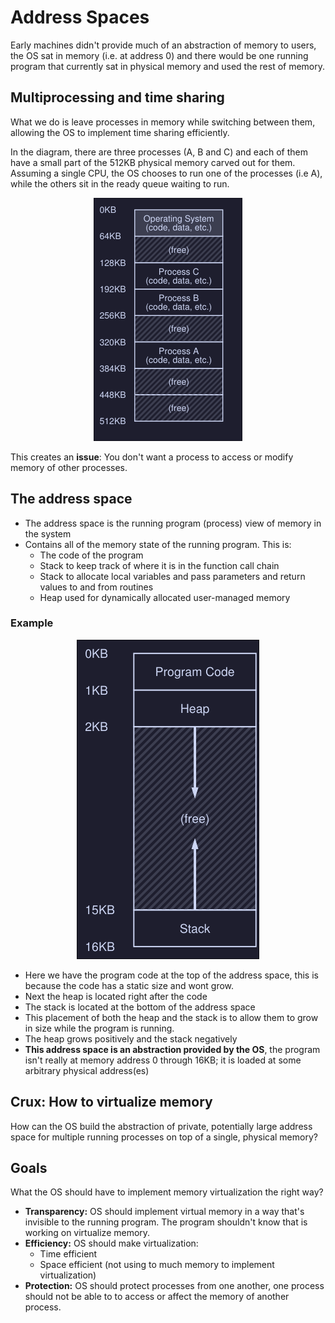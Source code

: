 # Address Spaces
Early machines didn't provide much of an abstraction of memory to users, the OS sat in memory (i.e. at address 0) and there would be one running program that currently sat in physical memory and used the rest of memory. 

## Multiprocessing and time sharing 
What we do is leave processes in memory while switching between them, allowing the OS to implement time sharing efficiently. 

In the diagram, there are three processes (A, B and C) and each of them have a small part of the 512KB physical memory carved out for them. Assuming a single CPU, the OS chooses to run one of the processes (i.e A), while the others sit in the ready queue waiting to run. 

<center><img src="./images/VirtualMem.png"></center>

This creates an **issue**: You don't want a process to access or modify memory of other processes. 

## The address space
- The address space is the running program (process) view of memory in the system
- Contains all of the memory state of the running program. This is:
	- The code of the program
	- Stack to keep track of where it is in the function call chain
	- Stack to allocate local variables and pass parameters and return values to and from routines
	- Heap used for dynamically allocated user-managed memory
 

### Example 

<center><img src="./images/AddressSpace.png"></center>

- Here we have the program code at the top of the address space, this is because the code has a static size and wont grow. 
- Next the heap is located right after the code
- The stack is located at the bottom of the address space
- This placement of both the heap and the stack is to allow them to grow in size while the program is running. 
- The heap grows positively and the stack negatively
- **This address space is an abstraction provided by the OS**, the program isn't really at memory address 0 through 16KB; it is loaded at some arbitrary physical address(es) 

## Crux: How to virtualize memory
How can the OS build the abstraction of private, potentially large address space for multiple running processes on top of a single, physical memory? 

## Goals 
What the OS should have to implement memory virtualization the right way? 
- **Transparency:** OS should implement virtual memory in a way that's invisible to the running program. The program shouldn't know that is working on virtualize memory. 
- **Efficiency:** OS should make virtualization: 
	- Time efficient
	- Space efficient (not using to much memory to implement virtualization)
- **Protection:** OS should protect processes from one another, one process should not be able to to access or affect the memory of another process. 
